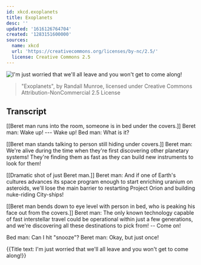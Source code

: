 ```yaml
---
id: xkcd.exoplanets
title: Exoplanets
desc: ''
updated: '1616126764704'
created: '1283151600000'
sources:
  name: xkcd
  url: 'https://creativecommons.org/licenses/by-nc/2.5/'
  license: Creative Commons 2.5
---
```

![I'm just worried that we'll all leave and you won't get to come along!](https://imgs.xkcd.com/comics/exoplanets_2010.png)
> "Exoplanets", by Randall Munroe, licensed under Creative Commons Attribution-NonCommercial 2.5 License

## Transcript
[[Beret man runs into the room, someone is in bed under the covers.]]
Beret man: Wake up! --- Wake up!
Bed man: What is it?

[[Beret man stands talking to person still hiding under covers.]]
Beret man: We're alive during the time when they're first discovering other planetary systems! They're finding them as fast as they can build new instruments to look for them!

[[Dramatic shot of just Beret man.]]
Beret man: And if one of Earth's cultures advances its space program enough to start enriching uranium on asteroids, we'll lose the main barrier to restarting Project Orion and building nuke-riding City-ships!

[[Beret man bends down to eye level with person in bed, who is peaking his face out from the covers.]]
Beret man: The only known technology capable of fast interstellar travel could be operational within just a few generations, and we're discovering all these destinations to pick from! -- Come 
on!

Bed man: Can I hit "snooze"?
Beret man: Okay, but 
just once!


{{Title text: I'm just worried that we'll all leave and you won't get to come along!}}
